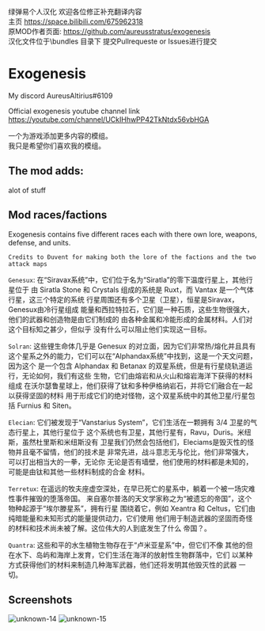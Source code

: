 绿弹易个人汉化 欢迎各位修正补充翻译内容
<br>主页 https://space.bilibili.com/675962318
<br>原MOD作者页面: https://github.com/aureusstratus/exogenesis
<br>汉化文件位于\bundles 目录下 提交Pullrequeste or Issues进行提交
# Exogenesis

My discord AureusAltirius#6109

Official exogenesis youtube channel link https://youtube.com/channel/UCkIHhwPP42TkNtdx56vbHGA

一个为游戏添加更多内容的模组。
<br>我只是希望你们喜欢我的模组。

## The mod adds:

alot of stuff

## Mod races/factions

Exogenesis contains five different races each with there own lore, weapons, defense, and units.

`Credits to Đuvent for making both the lore of the factions and the two attack maps`

`Genesux`: 在“Siravax系统”中，它们位于名为“Siratla”的零下温度行星上，其他行星位于
由 Siratla Stone 和 Crystals 组成的系统是 Ruxt，而 Vantax 是一个气体行星，这三个特定的系统
行星周围还有多个卫星（卫星），恒星是Siravax，Genesux由冷行星组成
能量和西拉特拉石，它们是一种石质，这些生物很强大，他们的武器和创造物是由它们制成的
由各种金属和冷能形成的金属材料。人们对这个目标知之甚少，但似乎
没有什么可以阻止他们实现这一目标。

`Solran`: 这些锂生命体几乎是 Genesux 的对立面，因为它们非常热/熔化并且具有
这个星系之外的能力，它们可以在“Alphandax系统”中找到，这是一个天文问题，因为这个
是一个包含 Alphandax 和 Betanax 的双星系统，但是有行星绕轨道运行，无论如何，我们有这些
生物，它们由熔岩和从火山和熔岩海洋下获得的材料组成
在沃尔瑟鲁星球上，他们获得了钛和多种伊格纳岩石，并将它们融合在一起以获得坚固的材料
用于形成它们的绝对怪物，这个双星系统中的其他卫星/行星包括 Furnius 和 Siten。

`Elecian`: 它们被发现于“Vanstarius System”，它们生活在一颗拥有 3/4 卫星的气态行星上，其他行星位于
这个系统也有卫星，其他行星有，Ravu，Duris。米纽斯，虽然杜里斯和米纽斯没有
卫星我们仍然会包括他们，Eleciams是毁灭性的怪物并且毫不留情，他们的技术是
非常先进，战斗意志无与伦比，他们非常强大，可以打出相当大的一拳，无论你
无论是否有墙壁，他们使用的材料都是未知的，可能是由钛和其他一些材料制成的合金
材料。

`Terretux`: 在遥远的牧夫座虚空深处，在早已死亡的星系中，躺着一个被一场灾难性事件摧毁的堕落帝国。
来自塞尔普洛的天文学家称之为“被遗忘的帝国”，这个物种起源于“埃尔滕星系”，拥有行星
围绕着它，例如 Xeantra 和 Celtus，它们由纯暗能量和未知形式的能量提供动力，它们使用
他们用于制造武器的坚固而奇怪的材料和技术尚未被了解。这位伟大的人到底发生了什么
帝国？。

`Quantra`: 这些和平的水生植物生物存在于“卢米亚星系”中，但它们不像
其他的但在水下、岛屿和海岸上发育，它们生活在海洋的放射性生物群落中，它们
以某种方式获得他们的材料来制造几种海军武器，他们还将发明其他毁灭性的武器
一切。

## Screenshots

![unknown-14](https://user-images.githubusercontent.com/68311340/118233805-7227c080-b460-11eb-99cd-5ab35cecb273.png)
![unknown-15](https://user-images.githubusercontent.com/68311340/118233809-7358ed80-b460-11eb-8077-b3304aab2e0d.png)
